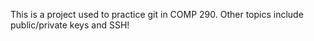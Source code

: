 This is a project used to practice git in COMP 290. Other topics include public/private keys and SSH!
